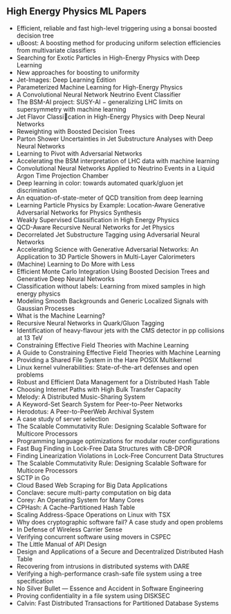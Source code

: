 <h2> High Energy Physics ML Papers </h2>

<ul>

                             

 <li><a target="_blank" href="https://github.com/manjunath5496/High-Energy-Physics-ML-Papers/blob/master/hp(1).pdf" style="text-decoration:none;">Efficient, reliable and fast high-level triggering using a bonsai boosted decision tree</a></li>

 <li><a target="_blank" href="https://github.com/manjunath5496/High-Energy-Physics-ML-Papers/blob/master/hp(2).pdf" style="text-decoration:none;">uBoost: A boosting method for producing uniform selection efficiencies from multivariate classifiers</a></li>

<li><a target="_blank" href="https://github.com/manjunath5496/High-Energy-Physics-ML-Papers/blob/master/hp(3).pdf" style="text-decoration:none;">Searching for Exotic Particles in High-Energy Physics with Deep Learning</a></li>
 <li><a target="_blank" href="https://github.com/manjunath5496/High-Energy-Physics-ML-Papers/blob/master/hp(4).pdf" style="text-decoration:none;">New approaches for boosting to uniformity</a></li>                              
<li><a target="_blank" href="https://github.com/manjunath5496/High-Energy-Physics-ML-Papers/blob/master/hp(5).pdf" style="text-decoration:none;">Jet-Images: Deep Learning Edition</a></li>
<li><a target="_blank" href="https://github.com/manjunath5496/High-Energy-Physics-ML-Papers/blob/master/hp(6).pdf" style="text-decoration:none;">Parameterized Machine Learning for High-Energy Physics</a></li>
 <li><a target="_blank" href="https://github.com/manjunath5496/High-Energy-Physics-ML-Papers/blob/master/hp(7).pdf" style="text-decoration:none;">A Convolutional Neural Network Neutrino Event Classifier</a></li>

 <li><a target="_blank" href="https://github.com/manjunath5496/High-Energy-Physics-ML-Papers/blob/master/hp(8).pdf" style="text-decoration:none;"> The BSM-AI project:
SUSY-AI &minus; generalizing LHC limits on supersymmetry with machine learning</a></li>
   <li><a target="_blank" href="https://github.com/manjunath5496/High-Energy-Physics-ML-Papers/blob/master/hp(9).pdf" style="text-decoration:none;">Jet Flavor Classication in High-Energy Physics with Deep Neural Networks</a></li>
  
   
 <li><a target="_blank" href="https://github.com/manjunath5496/High-Energy-Physics-ML-Papers/blob/master/hp(10).pdf" style="text-decoration:none;">Reweighting with Boosted Decision Trees </a></li>                              
<li><a target="_blank" href="https://github.com/manjunath5496/High-Energy-Physics-ML-Papers/blob/master/hp(11).pdf" style="text-decoration:none;">Parton Shower Uncertainties in Jet Substructure Analyses with Deep Neural Networks</a></li>
<li><a target="_blank" href="https://github.com/manjunath5496/High-Energy-Physics-ML-Papers/blob/master/hp(12).pdf" style="text-decoration:none;">Learning to Pivot with Adversarial Networks</a></li>
<li><a target="_blank" href="https://github.com/manjunath5496/High-Energy-Physics-ML-Papers/blob/master/hp(13).pdf" style="text-decoration:none;">Accelerating the BSM interpretation of LHC data with machine learning</a></li>

<li><a target="_blank" href="https://github.com/manjunath5496/High-Energy-Physics-ML-Papers/blob/master/hp(14).pdf" style="text-decoration:none;">Convolutional Neural Networks Applied to Neutrino Events in a Liquid Argon Time Projection Chamber</a></li>
                              
<li><a target="_blank" href="https://github.com/manjunath5496/High-Energy-Physics-ML-Papers/blob/master/hp(15).pdf" style="text-decoration:none;">Deep learning in color: towards automated quark/gluon jet discrimination</a></li>

<li><a target="_blank" href="https://github.com/manjunath5496/High-Energy-Physics-ML-Papers/blob/master/hp(16).pdf" style="text-decoration:none;">An equation-of-state-meter of QCD transition from deep learning</a></li>

  <li><a target="_blank" href="https://github.com/manjunath5496/High-Energy-Physics-ML-Papers/blob/master/hp(17).pdf" style="text-decoration:none;">Learning Particle Physics by Example: Location-Aware Generative Adversarial Networks for Physics Synthesis</a></li>   
  
<li><a target="_blank" href="https://github.com/manjunath5496/High-Energy-Physics-ML-Papers/blob/master/hp(18).pdf" style="text-decoration:none;">Weakly Supervised Classification in High Energy Physics</a></li> 

  
<li><a target="_blank" href="https://github.com/manjunath5496/High-Energy-Physics-ML-Papers/blob/master/hp(19).pdf" style="text-decoration:none;">QCD-Aware Recursive Neural Networks for Jet Physics</a></li> 

<li><a target="_blank" href="https://github.com/manjunath5496/High-Energy-Physics-ML-Papers/blob/master/hp(20).pdf" style="text-decoration:none;">Decorrelated Jet Substructure Tagging using Adversarial Neural Networks</a></li>

<li><a target="_blank" href="https://github.com/manjunath5496/High-Energy-Physics-ML-Papers/blob/master/hp(21).pdf" style="text-decoration:none;">Accelerating Science with Generative Adversarial Networks: An Application to 3D Particle Showers in Multi-Layer Calorimeters</a></li>
<li><a target="_blank" href="https://github.com/manjunath5496/High-Energy-Physics-ML-Papers/blob/master/hp(22).pdf" style="text-decoration:none;">(Machine) Learning to Do More with Less</a></li> 
 <li><a target="_blank" href="https://github.com/manjunath5496/High-Energy-Physics-ML-Papers/blob/master/hp(23).pdf" style="text-decoration:none;">Efficient Monte Carlo Integration Using Boosted Decision Trees and Generative Deep Neural Networks</a></li> 
 

   <li><a target="_blank" href="https://github.com/manjunath5496/High-Energy-Physics-ML-Papers/blob/master/hp(24).pdf" style="text-decoration:none;">Classification without labels: Learning from mixed samples in high energy physics</a></li>
 
   <li><a target="_blank" href="https://github.com/manjunath5496/High-Energy-Physics-ML-Papers/blob/master/hp(25).pdf" style="text-decoration:none;">Modeling Smooth Backgrounds and Generic Localized Signals with Gaussian Processes</a></li>                              
 <li><a target="_blank" href="https://github.com/manjunath5496/High-Energy-Physics-ML-Papers/blob/master/hp(26).pdf" style="text-decoration:none;">What is the Machine Learning?</a></li>
 <li><a target="_blank" href="https://github.com/manjunath5496/High-Energy-Physics-ML-Papers/blob/master/hp(27).pdf" style="text-decoration:none;">Recursive Neural Networks in Quark/Gluon Tagging</a></li>
   
 
   <li><a target="_blank" href="https://github.com/manjunath5496/High-Energy-Physics-ML-Papers/blob/master/hp(28).pdf" style="text-decoration:none;">Identification of heavy-flavour jets with the CMS detector in pp collisions at 13 TeV</a></li>
 
   <li><a target="_blank" href="https://github.com/manjunath5496/High-Energy-Physics-ML-Papers/blob/master/hp(29).pdf" style="text-decoration:none;">Constraining Effective Field Theories with Machine Learning </a></li>                              

  <li><a target="_blank" href="https://github.com/manjunath5496/High-Energy-Physics-ML-Papers/blob/master/hp(30).pdf" style="text-decoration:none;">A Guide to Constraining Effective Field Theories with Machine Learning</a></li>
 
   <li><a target="_blank" href="https://github.com/manjunath5496/High-Energy-Physics-ML-Papers/blob/master/hp(31).pdf" style="text-decoration:none;">Providing a Shared File System in the Hare
POSIX Multikernel</a></li> 
    <li><a target="_blank" href="https://github.com/manjunath5496/High-Energy-Physics-ML-Papers/blob/master/hp(32).pdf" style="text-decoration:none;">Linux kernel vulnerabilities:
State-of-the-art defenses and open problems</a></li> 

   <li><a target="_blank" href="https://github.com/manjunath5496/High-Energy-Physics-ML-Papers/blob/master/hp(33).pdf" style="text-decoration:none;">Robust and Efficient Data Management for a Distributed Hash Table</a></li>                              

  <li><a target="_blank" href="https://github.com/manjunath5496/High-Energy-Physics-ML-Papers/blob/master/hp(34).pdf" style="text-decoration:none;">Choosing Internet Paths with High Bulk Transfer Capacity</a></li> 
 
  <li><a target="_blank" href="https://github.com/manjunath5496/High-Energy-Physics-ML-Papers/blob/master/hp(35).pdf" style="text-decoration:none;">Melody: A Distributed Music-Sharing System</a></li> 

  <li><a target="_blank" href="https://github.com/manjunath5496/High-Energy-Physics-ML-Papers/blob/master/hp(36).pdf" style="text-decoration:none;">A Keyword-Set Search System for Peer-to-Peer
Networks</a></li> 
 
<li><a target="_blank" href="https://github.com/manjunath5496/High-Energy-Physics-ML-Papers/blob/master/hp(37).pdf" style="text-decoration:none;">Herodotus: A Peer-to-PeerWeb Archival System</a></li>
 <li><a target="_blank" href="https://github.com/manjunath5496/High-Energy-Physics-ML-Papers/blob/master/hp(38).pdf" style="text-decoration:none;">A case study of server selection</a></li>
<li><a target="_blank" href="https://github.com/manjunath5496/High-Energy-Physics-ML-Papers/blob/master/hp(39).pdf" style="text-decoration:none;">The Scalable Commutativity Rule:
Designing Scalable Software for Multicore Processors</a></li>
 <li><a target="_blank" href="https://github.com/manjunath5496/High-Energy-Physics-ML-Papers/blob/master/hp(40).pdf" style="text-decoration:none;">Programming language optimizations for modular router configurations</a></li>                              
<li><a target="_blank" href="https://github.com/manjunath5496/High-Energy-Physics-ML-Papers/blob/master/hp(41).pdf" style="text-decoration:none;">Fast Bug Finding in Lock-Free Data Structures with
CB-DPOR</a></li>
<li><a target="_blank" href="https://github.com/manjunath5496/High-Energy-Physics-ML-Papers/blob/master/hp(42).pdf" style="text-decoration:none;">Finding Linearization Violations in Lock-Free
Concurrent Data Structures</a></li>
 
  <li><a target="_blank" href="https://github.com/manjunath5496/High-Energy-Physics-ML-Papers/blob/master/hp(43).pdf" style="text-decoration:none;">The Scalable Commutativity Rule:
Designing Scalable Software for Multicore Processors</a></li>
 <li><a target="_blank" href="https://github.com/manjunath5496/High-Energy-Physics-ML-Papers/blob/master/hp(44).pdf" style="text-decoration:none;">SCTP in Go</a></li>
   <li><a target="_blank" href="https://github.com/manjunath5496/High-Energy-Physics-ML-Papers/blob/master/hp(45).pdf" style="text-decoration:none;">Cloud Based Web Scraping for Big Data Applications</a></li>  
   
<li><a target="_blank" href="https://github.com/manjunath5496/High-Energy-Physics-ML-Papers/blob/master/hp(46).pdf" style="text-decoration:none;">Conclave: secure multi-party computation on big data</a></li> 
                             
<li><a target="_blank" href="https://github.com/manjunath5496/High-Energy-Physics-ML-Papers/blob/master/hp(47).pdf" style="text-decoration:none;">Corey: An Operating System for Many Cores</a></li>
<li><a target="_blank" href="https://github.com/manjunath5496/High-Energy-Physics-ML-Papers/blob/master/hp(48).pdf" style="text-decoration:none;">CPHash: A Cache-Partitioned Hash Table</a></li>

<li><a target="_blank" href="https://github.com/manjunath5496/High-Energy-Physics-ML-Papers/blob/master/hp(49).pdf" style="text-decoration:none;">Scaling Address-Space Operations on Linux with
TSX</a></li>
                              
<li><a target="_blank" href="https://github.com/manjunath5496/High-Energy-Physics-ML-Papers/blob/master/hp(50).pdf" style="text-decoration:none;">Why does cryptographic software fail?
A case study and open problems</a></li>
<li><a target="_blank" href="https://github.com/manjunath5496/High-Energy-Physics-ML-Papers/blob/master/hp(51).pdf" style="text-decoration:none;">In Defense of Wireless Carrier Sense</a></li>
<li><a target="_blank" href="https://github.com/manjunath5496/High-Energy-Physics-ML-Papers/blob/master/hp(52).pdf" style="text-decoration:none;">Verifying concurrent software using movers in CSPEC</a></li>

<li><a target="_blank" href="https://github.com/manjunath5496/High-Energy-Physics-ML-Papers/blob/master/hp(53).pdf" style="text-decoration:none;">The Little Manual of
API Design</a></li>
 
<li><a target="_blank" href="https://github.com/manjunath5496/High-Energy-Physics-ML-Papers/blob/master/hp(54).pdf" style="text-decoration:none;">Design and Applications of a Secure and Decentralized Distributed Hash Table </a></li>

<li><a target="_blank" href="https://github.com/manjunath5496/High-Energy-Physics-ML-Papers/blob/master/hp(55).pdf" style="text-decoration:none;">Recovering from intrusions in distributed systems with DARE</a></li>
 
  <li><a target="_blank" href="https://github.com/manjunath5496/High-Energy-Physics-ML-Papers/blob/master/hp(56).pdf" style="text-decoration:none;">Verifying a high-performance crash-safe file system using a tree specification </a></li>                              

  <li><a target="_blank" href="https://github.com/manjunath5496/High-Energy-Physics-ML-Papers/blob/master/hp(57).pdf" style="text-decoration:none;">No Silver Bullet — Essence and Accident in Software Engineering</a></li>
 
   <li><a target="_blank" href="https://github.com/manjunath5496/High-Energy-Physics-ML-Papers/blob/master/hp(58).pdf" style="text-decoration:none;">Proving confidentiality in a file system using DISKSEC</a></li>
    <li><a target="_blank" href="https://github.com/manjunath5496/High-Energy-Physics-ML-Papers/blob/master/hp(59).pdf" style="text-decoration:none;">Calvin: Fast Distributed Transactions
for Partitioned Database Systems</a></li>
</ul>
